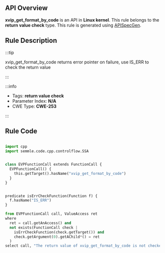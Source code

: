---
---


## API Overview
**xvip_get_format_by_code** is an API in **Linux kernel**. This rule belongs to the **return value check** type. This rule is generated using [APISpecGen](../../tools/APISpecGen).
## Rule Description

:::tip

xvip_get_format_by_code returns error pointer on failure, use IS_ERR to check the return value

:::

:::info

- Tags: **return value check**
- Parameter Index: **N/A**
- CWE Type: **CWE-253**

:::

## Rule Code
```python

import cpp
import semmle.code.cpp.controlflow.SSA


class EVPFunctionCall extends FunctionCall {
  EVPFunctionCall() {
    this.getTarget().hasName("xvip_get_format_by_code")
  }
}


predicate isErrCheckFunction(Function f) {
  f.hasName("IS_ERR") 
}

from EVPFunctionCall call, ValueAccess ret
where
  ret = call.getAnAccess() and
  not exists(FunctionCall check |
    isErrCheckFunction(check.getTarget()) and
    check.getArgument(0).getAChild*() = ret
  )
select call, "The return value of xvip_get_format_by_code is not checked with IS_ERR."
    
```